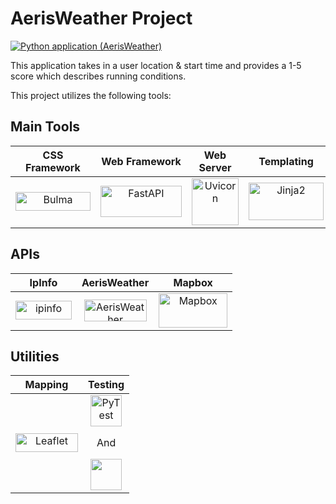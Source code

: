 # AerisWeather Project
[![Python application (AerisWeather)](https://github.com/JSaja/AerisWeather-Project/actions/workflows/python-app.yml/badge.svg)](https://github.com/JSaja/AerisWeather-Project/actions/workflows/python-app.yml)

This application takes in a user location & start time and provides a 1-5 score which describes running conditions.

This project utilizes the following tools:

## Main Tools

| CSS Framework | Web Framework | Web Server | Templating |
| :-:           | :-:           | :-:        | :-:        | 
| <a href="https://bulma.io"><img src="https://bulma.io/images/bulma-logo.png" alt="Bulma" style="height:30px;width:120px;"></a> | <a href="https://fastapi.tiangolo.com/"><img src="https://fastapi.tiangolo.com/img/logo-margin/logo-teal.png" alt="FastAPI" style="height:50px;width:130px;"></a> | <a href="https://www.uvicorn.org/"><img src="https://raw.githubusercontent.com/tomchristie/uvicorn/master/docs/uvicorn.png" alt="Uvicorn" style="height:75px;width:75px;"></a> | <a href="https://jinja.palletsprojects.com/en/3.0.x/"><img src="https://jinja.palletsprojects.com/en/3.0.x/_images/jinja-logo.png" alt="Jinja2" style="height:60px;width:120px;"></a>

## APIs
| IpInfo | AerisWeather | Mapbox |
| :-:    | :-:          | :-:    |
| <a href="https://ipinfo.io/"><img src="https://ipinfo.io/static/images/layout/logo.svg" alt="ipinfo" style="height:30px;width:90px;"></a> | <a href="https://www.aerisweather.com/"><img src="https://www.aerisweather.com/img/logo-hero-dark.png" alt="AerisWeather" style="height:35px;width:100px;"></a> | <a href="https://www.mapbox.com/"><img src="https://assets.website-files.com/5d3ef00c73102c436bc83996/5d3ef00c73102c893bc83a28_logo-regular-p-500.png" alt="Mapbox" style="height:55px;width:110px;"></a>

## Utilities
| Mapping | Testing |
| :-:     | :-:     |
| <a href="https://leafletjs.com/"><img src="https://leafletjs.com/docs/images/logo.png" alt="Leaflet" style="height:30px;width:100px;"></a> | <a href="https://docs.pytest.org/en/6.2.x/"><img src="https://docs.pytest.org/en/6.2.x/_static/pytest1.png" alt="PyTest" style="height:50px;width:50px;"></a><p>And</p><a href="https://github.com/actions"><img src="https://avatars.githubusercontent.com/u/44036562?s=200&v=4" style="height:50px;width:50px;"></a>
